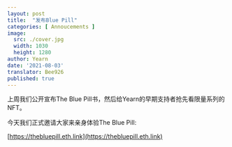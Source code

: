 ```yaml
---
layout: post
title:  "发布Blue Pill"
categories: [ Annoucements ]
image:
  src: ./cover.jpg
  width: 1030
  height: 1280
author: Yearn
date: '2021-08-03'
translator: Bee926
published: true
---
```


上周我们公开宣布The Blue Pill书，然后给Yearn的早期支持者抢先看限量系列的NFT。

今天我们正式邀请大家来亲身体验The Blue Pill:

[https://thebluepill.eth.link](https://thebluepill.eth.link)
